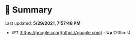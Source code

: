 # 📖 Summary
Last updated: **5/29/2021, 7:57:48 PM**

- `GET` [https://google.com](https://google.com) - **Up** (205ms)
